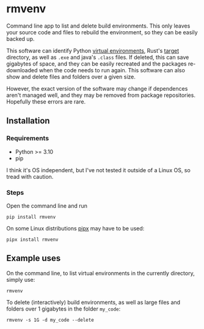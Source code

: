 # rmvenv

Command line app to list and delete build environments. This only leaves
your source code and files to rebuild the environment, so they can be
easily backed up.

This software can identify Python
[virtual environments](https://docs.python.org/3/library/venv.html),
Rust's
[target](https://doc.rust-lang.org/cargo/commands/cargo-build.html)
directory, as well as `.exe` and java's `.class` files. If deleted, this
can save gigabytes of space, and they can be easily recreated and the
packages re-downloaded when the code needs to run again. This software can
also show and delete files and folders over a given size.

However, the exact version of the software may change if
dependences aren't managed well, and they may be removed from package
repositories. Hopefully these errors are rare.

## Installation

### Requirements

- Python >= 3.10
- pip

I think it's OS independent, but I've not tested it outside of a Linux
OS, so tread with caution.

### Steps

Open the command line and run

```
pip install rmvenv
```

On some Linux distributions [pipx](https://pipx.pypa.io/latest/)
may have to be used:

```
pipx install rmvenv
```

## Example uses

On the command line, to list virtual environments in the currently
directory, simply use:

```
rmvenv
```

To delete (interactively) build environments, as well as large files and
folders over 1 gigabytes in the folder `my_code`:

```
rmvenv -s 1G -d my_code --delete
```
